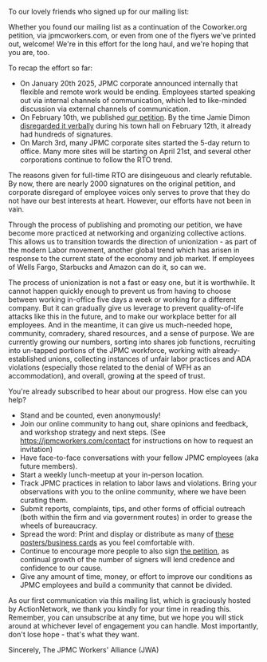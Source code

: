 To our lovely friends who signed up for our mailing list:

Whether you found our mailing list as a continuation of the Coworker.org petition, via jpmcworkers.com, or even from one of the flyers we've printed out, welcome! We're in this effort for the long haul, and we're hoping that you are, too.

To recap the effort so far: 
* On January 20th 2025, JPMC corporate announced internally that flexible and remote work would be ending. Employees started speaking out via internal channels of communication, which led to like-minded discussion via external channels of communication.
* On February 10th, we published [our petition](/openletter). By the time Jamie Dimon [disregarded it verbally](https://www.reuters.com/business/finance/jpmorgan-ceo-dimon-derides-in-office-work-pushback-demands-efficiency-2025-02-13/) during his town hall on February 12th, it already had hundreds of signatures.
* On March 3rd, many JPMC corporate sites started the 5-day return to office. Many more sites will be starting on April 21st, and several other corporations continue to follow the RTO trend. 

The reasons given for full-time RTO are disingeuous and clearly refutable. By now, there are nearly 2000 signatures on the original petition, and corporate disregard of employee voices only serves to prove that they do not have our best interests at heart.
However, our efforts have not been in vain.

Through the process of publishing and promoting our petition, we have become more practiced at networking and organizing collective actions. This allows us to transition towards the direction of unionization - 
as part of the modern Labor movement, another global trend which has arisen in response to the current state of the economy and job market. If employees of Wells Fargo, Starbucks and Amazon can do it, so can we.

The process of unionization is not a fast or easy one, but it is worthwhile. It cannot happen quickly enough to prevent us from having to choose between working in-office five days a week or working for a different company. But it can gradually give us leverage to prevent quality-of-life attacks like this in the future, and to make our workplace better for all employees. And in the meantime, it can give us much-needed hope, community, comradery, shared resources, and a sense of purpose. We are currently growing our numbers, sorting into shares job functions, recruiting into un-tapped portions of the JPMC workforce, working with already-established unions, collecting instances of unfair labor practices and ADA violations (especially those related to the denial of WFH as an accommodation), and overall, growing at the speed of trust.
  
You're already subscribed to hear about our progress. How else can you help?

* Stand and be counted, even anonymously!
* Join our online community to hang out, share opinions and feedback, and workshop strategy and next steps. (See https://jpmcworkers.com/contact for instructions on how to request an invitation)
* Have face-to-face conversations with your fellow JPMC employees (aka future members).
* Start a weekly lunch-meetup at your in-person location.
* Track JPMC practices in relation to labor laws and violations. Bring your observations with you to the online community, where we have been curating them.
* Submit reports, complaints, tips, and other forms of official outreach (both within the firm and via government routes) in order to grease the wheels of bureaucracy.
* Spread the word: Print and display or distribute as many of [these posters/business cards](https://github.com/jpmcWorkers/jpmcWorkers.github.io/tree/main/docs/img/posters) as you feel comfortable with.
* Continue to encourage more people to also sign [the petition](/openletter), as continual growth of the number of signers will lend credence and confidence to our cause.
* Give any amount of time, money, or effort to improve our conditions as JPMC employees and build a community that cannot be divided.

As our first communication via this mailing list, which is graciously hosted by ActionNetwork, we thank you kindly for your time in reading this. Remember, you can unsubscribe at any time, but we hope you will stick around at whichever level of engagement you can handle.
Most importantly, don't lose hope - that's what they want.

Sincerely,
The JPMC Workers' Alliance (JWA)
